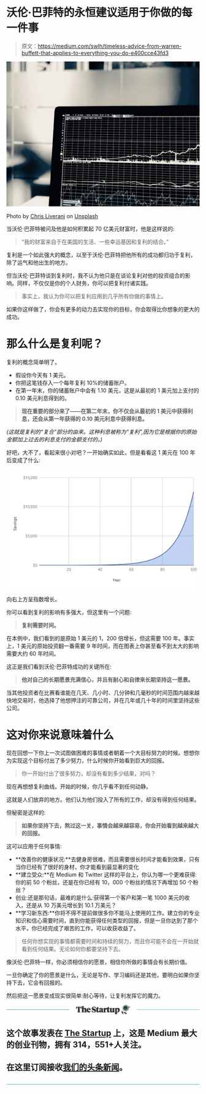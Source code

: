 # 沃伦·巴菲特的永恒建议适用于你做的每一件事

> 原文：<https://medium.com/swlh/timeless-advice-from-warren-buffett-that-applies-to-everything-you-do-e400cce43fd3>

![](img/17a708e50f120ae7bc81fcb8278d6448.png)

Photo by [Chris Liverani](https://unsplash.com/photos/dBI_My696Rk?utm_source=unsplash&utm_medium=referral&utm_content=creditCopyText) on [Unsplash](https://unsplash.com/search/photos/stocks?utm_source=unsplash&utm_medium=referral&utm_content=creditCopyText)

当沃伦·巴菲特被问及他是如何积累起 70 亿美元财富时，他是这样说的:

> “我的财富来自于在美国的生活、一些幸运基因和复利的结合。”

复利是一个如此强大的概念，以至于沃伦·巴菲特把他所有的成功都归功于复利，除了运气和他出生的地方。

但当沃伦·巴菲特谈到复利时，我不认为他只是在谈论复利对他的投资组合的影响。同样，不仅仅是你的个人财务，你可以把复利付诸实践。

> 事实上，我认为你可以把复利应用到几乎所有你做的事情上。

如果你这样做了，你会有更多的动力去实现你的目标，你会取得比你想象的更大的成功。

# 那么什么是复利呢？

复利的概念简单明了。

*   假设你今天有 1 美元。
*   你把这笔钱存入一个每年复利 10%的储蓄账户。
*   在第一年末，你的储蓄账户中会有 1.10 美元，这是从最初的 1 美元加上支付的 0.10 美元利息得到的。

> **现在重要的部分来了——在第二年末，你不仅会从最初的 1 美元中获得利息，还会从第一年获得的 0.10 美元利息中获得利息。**

*(这就是复利的“复合”部分的由来。这种利息被称为“复利”,因为它是根据你的原始金额加上过去的利息支付的金额支付的。)*

好吧，大不了，看起来很小对吧？一开始确实如此，但是看看这 1 美元在 100 年后变成了什么:

![](img/b410056a00bc29daee44d5ad56b6f81b.png)

向右上方呈指数增长。

你可以看到复利的影响有多强大，但这里有一个问题:

> **复利需要时间。**

在本例中，我们看到的是原始 1 美元的 1，200 倍增长，但这需要 100 年。事实上，1 美元的原始投资翻一番需要 9 年时间，而在图表上你甚至看不到太大的影响需要大约 60 年时间。

这正是我们看到沃伦·巴菲特成功的关键所在:

> **他对自己的长期愿景充满信心，并且有耐心和自律来长期坚持这一愿景。**

当其他投资者在比赛看谁能在几天、几小时、几分钟和几毫秒的时间范围内越来越快地交易时，他选择了他想押注的可靠公司，并在几年或几十年的时间里坚持这些公司。

# 这对你来说意味着什么

现在回想一下你上一次试图做困难的事情或者朝着一个大目标努力的时候。想想你为实现这个目标付出了多少努力，什么时候你开始看到巨大的回报。

> 你一开始付出了很多努力，却没有看到多少结果，对吗？

现在再想想复利曲线。开始的时候，你几乎看不到任何动静。

这就是人们放弃的地方。他们认为他们投入了所有的工作，却没有得到任何结果。

但秘密是这样的:

> **如果你坚持下去，熬过这一关，事情会越来越容易，你会开始看到越来越大的回报。**

这可以应用于任何事情:

*   **改善你的健康状况:**去健身房很难，而且需要很长时间才能看到效果，只有当你已经有了很好的身材，你才能看到最显著的变化
*   **建立受众:**在 Medium 和 Twitter 这样的平台上，你认为哪一个更难获得:你的前 50 个粉丝，还是在你已经有 10，000 个粉丝的情况下再增加 50 个粉丝？
*   创业:还是那句话，最难的是什么:获得第一个客户和第一笔 1000 美元的收入，还是从 10 万美元增长到 10.1 万美元？
*   **学习新东西:**你将不得不提前做很多你不能马上使用的工作。建立你的专业知识和信心需要时间，直到你能获得任何类型的回报，但是一旦你达到了那个水平，你已经完成了艰苦的工作，可以收获收益了。

> 任何你想实现的事情都需要时间和持续的努力，而且你可能不会在一开始就看到任何结果。无论如何你都要坚持下去。

像沃伦·巴菲特一样，你必须相信你的愿景，相信你所做的事情会有长期价值。

一旦你确定了你的愿景是什么，无论是写作、学习编码还是其他，要明白如果你坚持下去，它会有回报的。

然后把这一愿景变成现实很简单:耐心等待，让复利发挥它的魔力。

[![](img/308a8d84fb9b2fab43d66c117fcc4bb4.png)](https://medium.com/swlh)

## 这个故事发表在 [The Startup](https://medium.com/swlh) 上，这是 Medium 最大的创业刊物，拥有 314，551+人关注。

## 在这里订阅接收[我们的头条新闻](http://growthsupply.com/the-startup-newsletter/)。

[![](img/b0164736ea17a63403e660de5dedf91a.png)](https://medium.com/swlh)